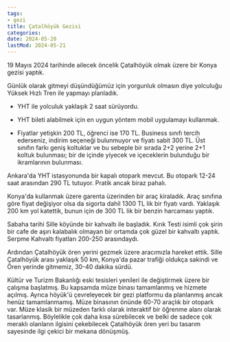 ```yaml
---
tags:
- gezi
title: Çatalhöyük Gezisi
categories:
date: 2024-05-20
lastMod: 2024-05-21
---
```

19 Mayıs 2024 tarihinde ailecek öncelik Çatalhöyük olmak üzere bir Konya gezisi yaptık.

Günlük olarak gitmeyi düşündüğümüz için yorgunluk olmasın diye yolculuğu Yüksek Hızlı Tren ile yapmayı planladık.

  + YHT ile yolculuk yaklaşık 2 saat sürüyordu.

  + YHT bileti alabilmek için en uygun yöntem mobil uygulamayı kullanmak.

  + Fiyatlar yetişkin 200 TL, öğrenci ise 170 TL. Business sınıfı tercih ederseniz, indirim seçeneği bulunmuyor ve fiyatı sabit 300 TL. Üst sınıfın farkı geniş koltuklar ve bu sebeple bir sırada 2+2 yerine 2+1 koltuk bulunması; bir de içinde yiyecek ve içeceklerin bulunduğu bir ikramlarının bulunması.

Ankara'da YHT istasyonunda bir kapalı otopark mevcut. Bu otopark 12-24 saat arasından 290 TL tutuyor. Pratik ancak biraz pahalı.

Konya'da kullanmak üzere garenta üzerinden bir araç kiraladık. Araç sınıfına göre fiyat değişiyor olsa da sigorta dahil 1300 TL lik bir fiyatı vardı. Yaklaşık 200 km yol katettik, bunun için de 300 TL lik bir benzin harcaması yaptık.

Sabaha tarihi Sille köyünde bir kahvaltı ile başladık. Kırık Testi isimli çok şirin bir cafe de aşırı kalabalık olmayan bir ortamda çok güzel bir kahvaltı yaptık. Serpme Kahvaltı fiyatları 200-250 arasındaydı.

Ardından Çatalhöyük ören yerini gezmek üzere aracımızla hareket ettik. Sille Çatalhöyük arası yaklaşık 50 km, Konya'da pazar trafiği oldukça sakindi ve Ören yerinde gitmemiz, 30-40 dakika sürdü.

Kültür ve Turizm Bakanlığı eski tesisleri yenileri ile değiştirmek üzere bir çalışma başlatmış.  Bu kapsamda müze binası tamamlanmış ve hizmete açılmış. Ayrıca höyük'ü çevreleyecek bir gezi platformu da planlanmış ancak henüz tamamlanmamış. Müze binasının önünde 60-70 araçlık bir otopark var. Müze klasik bir müzeden farklı olarak interaktif bir öğrenme alanı olarak tasarlanmış. Böylelikle çok daha kısa sürebilecek ve belki de sadece çok meraklı olanların ilgisini çekebilecek Çatalhöyük ören yeri bu tasarım sayesinde ilgi çekici bir mekana dönüşmüş.
